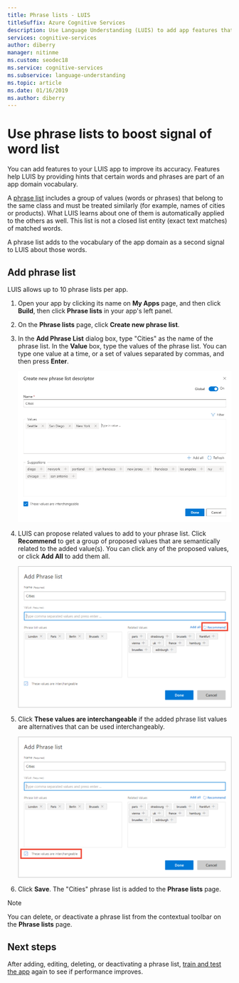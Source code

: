 ```yaml
---
title: Phrase lists - LUIS
titleSuffix: Azure Cognitive Services
description: Use Language Understanding (LUIS) to add app features that can improve the detection or prediction of intents and entities that categories and patterns
services: cognitive-services
author: diberry
manager: nitinme
ms.custom: seodec18
ms.service: cognitive-services
ms.subservice: language-understanding
ms.topic: article
ms.date: 01/16/2019
ms.author: diberry
---
```


# Use phrase lists to boost signal of word list

You can add features to your LUIS app to improve its accuracy. Features help LUIS by providing hints that certain words and phrases are part of an app domain vocabulary. 

A [phrase list](luis-concept-feature.md) includes a group of values (words or phrases) that belong to the same class and must be treated similarly (for example, names of cities or products). What LUIS learns about one of them is automatically applied to the others as well. This list is not a closed list entity (exact text matches) of matched words.

A phrase list adds to the vocabulary of the app domain as a second signal to LUIS about those words.

## Add phrase list

LUIS allows up to 10 phrase lists per app. 

1. Open your app by clicking its name on **My Apps** page, and then click **Build**, then click **Phrase lists** in your app's left panel. 

2. On the **Phrase lists** page, click **Create new phrase list**. 
 
3. In the **Add Phrase List** dialog box, type "Cities" as the name of the phrase list. In the **Value** box, type the values of the phrase list. You can type one value at a time, or a set of values separated by commas, and then press **Enter**.

    ![Add phrase list Cities](./media/luis-add-features/add-phrase-list-cities.png)

4. LUIS can propose related values to add to your phrase list. Click **Recommend** to get a group of proposed values that are semantically related to the added value(s). You can click any of the proposed values, or click **Add All** to add them all.

    ![Phrase List Proposed Values - add all](./media/luis-add-features/related-values.png)

5. Click **These values are interchangeable** if the added phrase list values are alternatives that can be used interchangeably.

    ![Phrase List Proposed Values - select interchangeable box](./media/luis-add-features/interchangeable.png)

6. Click **Save**. The "Cities" phrase list is added to the **Phrase lists** page.

<a name="edit-phrase-list"></a>
<a name="delete-phrase-list"></a>
<a name="deactivate-phrase-list"></a>

> [!Note]
> You can delete, or deactivate a phrase list from the contextual toolbar on the **Phrase lists** page.

## Next steps

After adding, editing, deleting, or deactivating a phrase list, [train and test the app](luis-interactive-test.md) again to see if performance improves.
